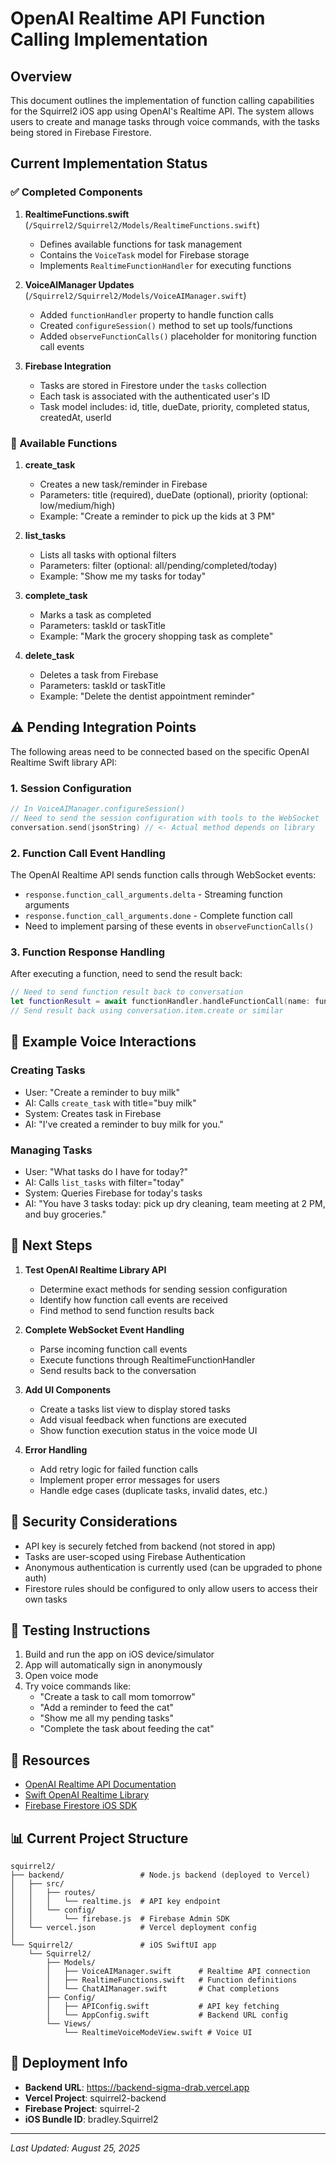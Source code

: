 # OpenAI Realtime API Function Calling Implementation

## Overview
This document outlines the implementation of function calling capabilities for the Squirrel2 iOS app using OpenAI's Realtime API. The system allows users to create and manage tasks through voice commands, with the tasks being stored in Firebase Firestore.

## Current Implementation Status

### ✅ Completed Components

1. **RealtimeFunctions.swift** (`/Squirrel2/Squirrel2/Models/RealtimeFunctions.swift`)
   - Defines available functions for task management
   - Contains the `VoiceTask` model for Firebase storage
   - Implements `RealtimeFunctionHandler` for executing functions

2. **VoiceAIManager Updates** (`/Squirrel2/Squirrel2/Models/VoiceAIManager.swift`)
   - Added `functionHandler` property to handle function calls
   - Created `configureSession()` method to set up tools/functions
   - Added `observeFunctionCalls()` placeholder for monitoring function call events

3. **Firebase Integration**
   - Tasks are stored in Firestore under the `tasks` collection
   - Each task is associated with the authenticated user's ID
   - Task model includes: id, title, dueDate, priority, completed status, createdAt, userId

### 🔧 Available Functions

1. **create_task**
   - Creates a new task/reminder in Firebase
   - Parameters: title (required), dueDate (optional), priority (optional: low/medium/high)
   - Example: "Create a reminder to pick up the kids at 3 PM"

2. **list_tasks**
   - Lists all tasks with optional filters
   - Parameters: filter (optional: all/pending/completed/today)
   - Example: "Show me my tasks for today"

3. **complete_task**
   - Marks a task as completed
   - Parameters: taskId or taskTitle
   - Example: "Mark the grocery shopping task as complete"

4. **delete_task**
   - Deletes a task from Firebase
   - Parameters: taskId or taskTitle
   - Example: "Delete the dentist appointment reminder"

## ⚠️ Pending Integration Points

The following areas need to be connected based on the specific OpenAI Realtime Swift library API:

### 1. Session Configuration
```swift
// In VoiceAIManager.configureSession()
// Need to send the session configuration with tools to the WebSocket
conversation.send(jsonString) // <- Actual method depends on library
```

### 2. Function Call Event Handling
The OpenAI Realtime API sends function calls through WebSocket events:
- `response.function_call_arguments.delta` - Streaming function arguments
- `response.function_call_arguments.done` - Complete function call
- Need to implement parsing of these events in `observeFunctionCalls()`

### 3. Function Response Handling
After executing a function, need to send the result back:
```swift
// Need to send function result back to conversation
let functionResult = await functionHandler.handleFunctionCall(name: functionName, arguments: args)
// Send result back using conversation.item.create or similar
```

## 📝 Example Voice Interactions

### Creating Tasks
- User: "Create a reminder to buy milk"
- AI: Calls `create_task` with title="buy milk"
- System: Creates task in Firebase
- AI: "I've created a reminder to buy milk for you."

### Managing Tasks
- User: "What tasks do I have for today?"
- AI: Calls `list_tasks` with filter="today"
- System: Queries Firebase for today's tasks
- AI: "You have 3 tasks today: pick up dry cleaning, team meeting at 2 PM, and buy groceries."

## 🚀 Next Steps

1. **Test OpenAI Realtime Library API**
   - Determine exact methods for sending session configuration
   - Identify how function call events are received
   - Find method to send function results back

2. **Complete WebSocket Event Handling**
   - Parse incoming function call events
   - Execute functions through RealtimeFunctionHandler
   - Send results back to the conversation

3. **Add UI Components**
   - Create a tasks list view to display stored tasks
   - Add visual feedback when functions are executed
   - Show function execution status in the voice mode UI

4. **Error Handling**
   - Add retry logic for failed function calls
   - Implement proper error messages for users
   - Handle edge cases (duplicate tasks, invalid dates, etc.)

## 🔐 Security Considerations

- API key is securely fetched from backend (not stored in app)
- Tasks are user-scoped using Firebase Authentication
- Anonymous authentication is currently used (can be upgraded to phone auth)
- Firestore rules should be configured to only allow users to access their own tasks

## 📱 Testing Instructions

1. Build and run the app on iOS device/simulator
2. App will automatically sign in anonymously
3. Open voice mode
4. Try voice commands like:
   - "Create a task to call mom tomorrow"
   - "Add a reminder to feed the cat"
   - "Show me all my pending tasks"
   - "Complete the task about feeding the cat"

## 🔗 Resources

- [OpenAI Realtime API Documentation](https://platform.openai.com/docs/guides/realtime)
- [Swift OpenAI Realtime Library](https://github.com/m1guelpf/swift-realtime-openai)
- [Firebase Firestore iOS SDK](https://firebase.google.com/docs/firestore/quickstart#ios)

## 📊 Current Project Structure

```
squirrel2/
├── backend/                 # Node.js backend (deployed to Vercel)
│   ├── src/
│   │   ├── routes/
│   │   │   └── realtime.js  # API key endpoint
│   │   └── config/
│   │       └── firebase.js  # Firebase Admin SDK
│   └── vercel.json          # Vercel deployment config
│
└── Squirrel2/               # iOS SwiftUI app
    └── Squirrel2/
        ├── Models/
        │   ├── VoiceAIManager.swift      # Realtime API connection
        │   ├── RealtimeFunctions.swift   # Function definitions
        │   └── ChatAIManager.swift       # Chat completions
        ├── Config/
        │   ├── APIConfig.swift           # API key fetching
        │   └── AppConfig.swift           # Backend URL config
        └── Views/
            └── RealtimeVoiceModeView.swift # Voice UI

```

## 🔄 Deployment Info

- **Backend URL**: https://backend-sigma-drab.vercel.app
- **Vercel Project**: squirrel2-backend
- **Firebase Project**: squirrel-2
- **iOS Bundle ID**: bradley.Squirrel2

---

*Last Updated: August 25, 2025*